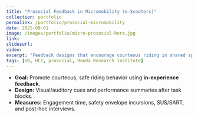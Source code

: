 ```yaml
---
title: "Prosocial Feedback in Micromobility (e-Scooters)"
collection: portfolio
permalink: /portfolio/prosocial-micromobility
date: 2025-09-01
image: /images/portfolio/micro-prosocial-hero.jpg
link:
slidesurl:
video:
excerpt: "Feedback designs that encourage courteous riding in shared spaces, studied in VR with objective and subjective measures."
tags: [VR, HCI, prosocial, Honda Research Institute]
---
```

- **Goal:** Promote courteous, safe riding behavior using **in-experience feedback**.
- **Design:** Visual/auditory cues and performance summaries after task blocks.
- **Measures:** Engagement time, safety envelope incursions, SUS/SART, and post-hoc interviews.
